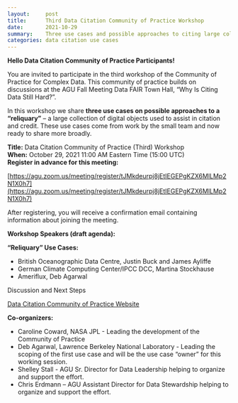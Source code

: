 ```yaml
---
layout:     post
title:      Third Data Citation Community of Practice Workshop
date:       2021-10-29
summary:    Three use cases and possible approaches to citing large collections of digital objects
categories: data citation use cases
---
```


**Hello Data Citation Community of Practice Participants!**  

You are invited to participate in the third workshop of the Community of Practice for Complex Data. This community of practice builds on discussions at the AGU Fall Meeting Data FAIR Town Hall, “Why Is Citing Data Still Hard?”.

In this workshop we share **three use cases on possible approaches to a “reliquary”** – a large collection of digital objects used to assist in citation and credit. These use cases come from work by the small team and now ready to share more broadly.

**Title:** Data Citation Community of Practice (Third) Workshop  
**When:** October 29, 2021 11:00 AM Eastern Time (15:00 UTC)  
**Register in advance for this meeting:**  

[https://agu.zoom.us/meeting/register/tJMkdeurpj8jEtIEGEPgKZX6MlLMp2N1X0h7](https://agu.zoom.us/meeting/register/tJMkdeurpj8jEtIEGEPgKZX6MlLMp2N1X0h7)

After registering, you will receive a confirmation email containing information about joining the meeting.

**Workshop Speakers (draft agenda):**  

__“Reliquary” Use Cases:__
*	British Oceanographic Data Centre, Justin Buck and James Ayliffe
*	German Climate Computing Center/IPCC DCC, Martina Stockhause
*	Ameriflux, Deb Agarwal

Discussion and Next Steps

[Data Citation Community of Practice Website](https://agu-data.github.io/DataCitationCoP/)  
 
**Co-organizers:**  
- Caroline Coward, NASA JPL - Leading the development of the Community of Practice
- Deb Agarwal, Lawrence Berkeley National Laboratory - Leading the scoping of the first use case and will be the use case “owner” for this working session.
- Shelley Stall - AGU Sr. Director for Data Leadership helping to organize and support the effort.
- Chris Erdmann – AGU Assistant Director for Data Stewardship helping to organize and support the effort. 
